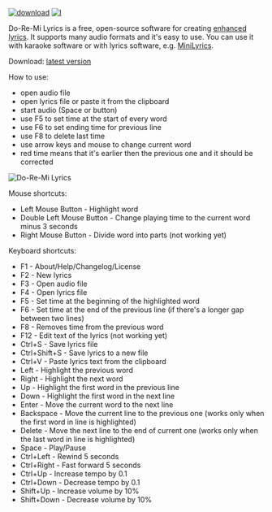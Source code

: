 [![download]][Latest] [![l]](LICENSE)

Do-Re-Mi Lyrics is a free, open-source software for creating [enhanced lyrics](https://en.wikipedia.org/wiki/LRC_(file_format)#Enhanced_format). It supports many audio formats and it's easy to use. You can use it with karaoke software or with lyrics software, e.g. [MiniLyrics](https://www.crintsoft.com).

Download: [latest version][Latest]

How to use:
* open audio file
* open lyrics file or paste it from the clipboard
* start audio (Space or button)
* use F5 to set time at the start of every word
* use F6 to set ending time for previous line
* use F8 to delete last time
* use arrow keys and mouse to change current word
* red time means that it's earlier then the previous one and it should be corrected

![Do-Re-Mi Lyrics](https://user-images.githubusercontent.com/5322956/148644781-66c0b717-6c07-4ab4-b3a2-2b88bb669296.png)

Mouse shortcuts:
* Left Mouse Button - Highlight word
* Double Left Mouse Button - Change playing time to the current word minus 3 seconds
* Right Mouse Button - Divide word into parts (not working yet)

Keyboard shortcuts:
* F1 - About/Help/Changelog/License
* F2 - New lyrics
* F3 - Open audio file
* F4 - Open lyrics file
* F5 - Set time at the beginning of the highlighted word
* F6 - Set time at the end of the previous line (if there's a longer gap between two lines)
* F8 - Removes time from the previous word
* F12 - Edit text of the lyrics (not working yet)
* Ctrl+S - Save lyrics file
* Ctrl+Shift+S - Save lyrics to a new file
* Ctrl+V - Paste lyrics text from the clipboard
* Left - Highlight the previous word
* Right - Highlight the next word
* Up - Highlight the first word in the previous line
* Down - Highlight the first word in the next line
* Enter - Move the current word to the next line
* Backspace - Move the current line to the previous one (works only when the first word in line is highlighted)
* Delete - Move the next line to the end of current one (works only when the last word in line is highlighted)
* Space - Play/Pause
* Ctrl+Left - Rewind 5 seconds
* Ctrl+Right - Fast forward 5 seconds
* Ctrl+Up - Increase tempo by 0.1
* Ctrl+Down - Decrease tempo by 0.1
* Shift+Up - Increase volume by 10%
* Shift+Down - Decrease volume by 10%

[Latest]: https://github.com/Woo-Cash/do-re-mi-lyrics/releases/latest "GitHub latest stable downloads"
[download]: https://img.shields.io/github/v/release/woo-cash/do-re-mi-lyrics?label=download
[l]: https://img.shields.io/badge/license-GPL3-blue.svg
